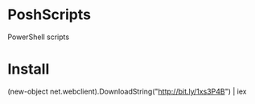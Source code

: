 PoshScripts
===========

PowerShell scripts

Install
============
(new-object net.webclient).DownloadString("http://bit.ly/1xs3P4B") | iex
